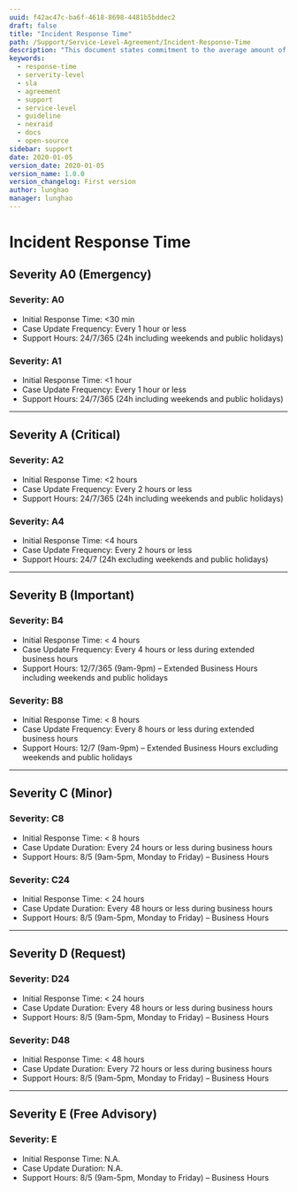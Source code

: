 ```yaml
---
uuid: f42ac47c-ba6f-4618-8698-4481b5bddec2
draft: false
title: "Incident Response Time"
path: /Support/Service-Level-Agreement/Incident-Response-Time
description: "This document states commitment to the average amount of time between the receving a support request and the first action taken to repair the incident."
keywords: 
  - response-time
  - serverity-level
  - sla
  - agreement
  - support
  - service-level
  - guideline
  - nexraid
  - docs
  - open-source
sidebar: support
date: 2020-01-05
version_date: 2020-01-05
version_name: 1.0.0
version_changelog: First version
author: lunghao
manager: lunghao
---
```


# Incident Response Time

## Severity A0 (Emergency)

### Severity: A0
* Initial Response Time: <30 min
* Case Update Frequency: Every 1 hour or less
* Support Hours: 24/7/365 (24h including weekends and public holidays)

### Severity: A1
* Initial Response Time: <1 hour
* Case Update Frequency: Every 1 hour or less
* Support Hours: 24/7/365 (24h including weekends and public holidays)

<hr/>

## Severity A (Critical)

### Severity: A2
* Initial Response Time: <2 hours
* Case Update Frequency: Every 2 hours or less
* Support Hours: 24/7/365 (24h including weekends and public holidays)

### Severity: A4
* Initial Response Time: <4 hours
* Case Update Frequency: Every 2 hours or less
* Support Hours: 24/7 (24h excluding weekends and public holidays)

<hr/>

## Severity B (Important)

### Severity: B4
* Initial Response Time: < 4 hours
* Case Update Frequency: Every 4 hours or less during extended business hours
* Support Hours: 12/7/365 (9am-9pm) – Extended Business Hours including weekends and public holidays

### Severity: B8
* Initial Response Time: < 8 hours
* Case Update Frequency: Every 8 hours or less during extended business hours
* Support Hours: 12/7 (9am-9pm) – Extended Business Hours excluding weekends and public holidays

<hr/>

## Severity C (Minor)

### Severity: C8
* Initial Response Time: < 8 hours
* Case Update Duration: Every 24 hours or less during business hours
* Support Hours: 8/5 (9am-5pm, Monday to Friday) – Business Hours

### Severity: C24
* Initial Response Time: < 24 hours
* Case Update Duration: Every 48 hours or less during business hours
* Support Hours: 8/5 (9am-5pm, Monday to Friday) – Business Hours

<hr/>

## Severity D (Request)

### Severity: D24
* Initial Response Time: < 24 hours
* Case Update Duration: Every 48 hours or less during business hours
* Support Hours: 8/5 (9am-5pm, Monday to Friday) – Business Hours

### Severity: D48
* Initial Response Time: < 48 hours
* Case Update Duration: Every 72 hours or less during business hours
* Support Hours: 8/5 (9am-5pm, Monday to Friday) – Business Hours

<hr/>

## Severity E (Free Advisory)

### Severity: E
* Initial Response Time: N.A.
* Case Update Duration: N.A.
* Support Hours: 8/5 (9am-5pm, Monday to Friday) – Business Hours
